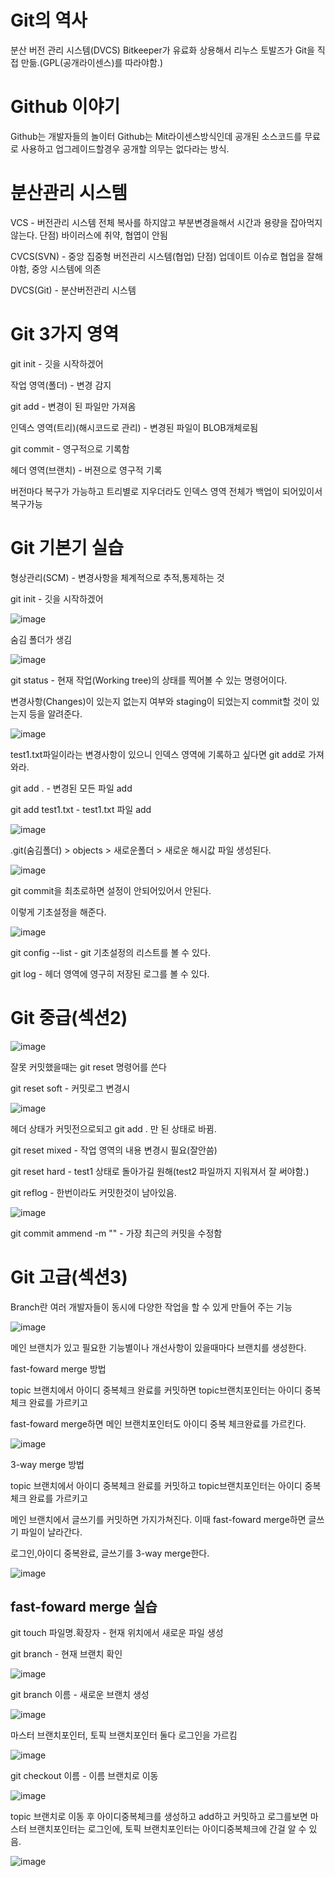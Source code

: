 # Git의 역사
분산 버전 관리 시스템(DVCS)
Bitkeeper가 유료화 상용해서 리누스 토발즈가 Git을 직접 만듦.(GPL(공개라이센스)를 따라야함.)
# Github 이야기
Github는 개발자들의 놀이터
Github는 Mit라이센스방식인데 공개된 소스코드를 무료로 사용하고 업그레이드할경우 공개할 의무는 없다라는 방식.
# 분산관리 시스템
VCS - 버전관리 시스템 
전체 복사를 하지않고 부분변경을해서 시간과 용량을 잡아먹지 않는다.
단점) 바이러스에 취약, 협엽이 안됨

CVCS(SVN) - 중앙 집중형 버전관리 시스템(협업)
단점) 업데이트 이슈로 협업을 잘해야함, 중앙 시스템에 의존

DVCS(Git) - 분산버전관리 시스템
# Git 3가지 영역
git init - 깃을 시작하겠어

작업 영역(폴더) - 변경 감지

git add - 변경이 된 파일만 가져옴

인덱스 영역(트리)(해시코드로 관리) - 변경된 파일이 BLOB개체로됨 

git commit - 영구적으로 기록함

헤더 영역(브랜치) - 버젼으로 영구적 기록

버전마다 복구가 가능하고 트리별로 지우더라도 인덱스 영역 전체가 백업이 되어있이서 복구가능

# Git 기본기 실습
형상관리(SCM) - 변경사항을 체계적으로 추적,통제하는 것

git init - 깃을 시작하겠어

![image](https://github.com/se6in/Git-study/assets/116144890/c9f473fa-0017-44e7-959a-9f95257dcd14)

숨김 폴더가 생김

![image](https://github.com/se6in/Git-study/assets/116144890/51084826-0d36-4618-b73d-13b7720bdcc2)

git status - 현재 작업(Working tree)의 상태를 찍어볼 수 있는 명령어이다. 

변경사항(Changes)이 있는지 없는지 여부와 staging이 되었는지 commit할 것이 있는지 등을 알려준다.

![image](https://github.com/se6in/Git-study/assets/116144890/4bd74777-c5e3-4895-bc8c-a0f6c170061b)

test1.txt파일이라는 변경사항이 있으니 인덱스 영역에 기록하고 싶다면 git add로 가져와라.

git add . - 변경된 모든 파일 add

git add test1.txt - test1.txt 파일 add 

![image](https://github.com/se6in/Git-study/assets/116144890/b7450d06-8049-4b30-82bc-5f14bba59832)

.git(숨김폴더) > objects > 새로운폴더 > 새로운 해시값 파일 생성된다.

![image](https://github.com/se6in/Git-study/assets/116144890/8619d860-401e-45fc-bc86-7e0c08fd4151)

git commit을 최초로하면 설정이 안되어있어서 안된다.

이렇게 기초설정을 해준다.

![image](https://github.com/se6in/Git-study/assets/116144890/72273352-81f8-4e26-a102-d66f71b4ec92)

git config --list - git 기초설정의 리스트를 볼 수 있다.

git log -  헤더 영역에 영구히 저장된 로그를 볼 수 있다.

# Git 중급(섹션2)

![image](https://github.com/se6in/Git-study/assets/116144890/95fb9e2d-c0c9-4128-995f-05b6c8eda24e)

잘못 커밋했을때는 git reset 명령어를 쓴다

git reset soft - 커밋로그 변경시

![image](https://github.com/se6in/Git-study/assets/116144890/e48ed380-0893-4af6-9c88-a6a4c77fde8e)

헤더 상태가 커밋전으로되고 git add . 만 된 상태로 바뀜.

git reset mixed - 작업 영역의 내용 변경시 필요(잘안씀)

git reset hard - test1 상태로 돌아가길 원해(test2 파일까지 지워져서 잘 써야함.)

git reflog - 한번이라도 커밋한것이 남아있음.

![image](https://github.com/se6in/Git-study/assets/116144890/75e01061-f742-4c6b-b85a-1ebec7da31ad)

git commit ammend -m "" - 가장 최근의 커밋을 수정함 

# Git 고급(섹션3)

Branch란 여러 개발자들이 동시에 다양한 작업을 할 수 있게 만들어 주는 기능

![image](https://github.com/se6in/Git-study/assets/116144890/6e9b689a-ae4d-4d3a-a2a4-891bf0610a79)

메인 브랜치가 있고 필요한 기능별이나 개선사항이 있을때마다 브랜치를 생성한다.

fast-foward merge 방법

topic 브랜치에서 아이디 중복체크 완료를 커밋하면 topic브랜치포인터는 아이디 중복 체크 완료를 가르키고

fast-foward merge하면 메인 브랜치포인터도 아이디 중복 체크완료를 가르킨다.

![image](https://github.com/se6in/Git-study/assets/116144890/adaeb228-8e54-40d7-b685-1f8c1dde68c2)

3-way merge 방법

topic 브랜치에서 아이디 중복체크 완료를 커밋하고 topic브랜치포인터는 아이디 중복 체크 완료를 가르키고

메인 브랜치에서 글쓰기를 커밋하면 가지가쳐진다. 이때 fast-foward merge하면 글쓰기 파일이 날라간다.

로그인,아이디 중복완료, 글쓰기를 3-way merge한다.

![image](https://github.com/se6in/Git-study/assets/116144890/d15a872c-3df4-460a-8530-dc5b5675f62e)

## fast-foward merge 실습

git touch 파일명.확장자 - 현재 위치에서 새로운 파일 생성

git branch - 현재 브랜치 확인

![image](https://github.com/se6in/Git-study/assets/116144890/57cd7fd7-89b6-4979-a285-801d1fd76373)

git branch 이름 - 새로운 브랜치 생성

![image](https://github.com/se6in/Git-study/assets/116144890/021e7b60-39d4-434f-b759-ba589263dd62)

마스터 브랜치포인터, 토픽 브랜치포인터 둘다 로그인을 가르킴

![image](https://github.com/se6in/Git-study/assets/116144890/1cd7deda-bdaf-4afd-a556-f4575e563dd1)

git checkout 이름 - 이름 브랜치로 이동

![image](https://github.com/se6in/Git-study/assets/116144890/8a4b2859-287d-427c-be7f-a0ab08081f7d)

topic 브랜치로 이동 후 아이디중복체크를 생성하고 add하고 커밋하고 로그를보면 마스터 브랜치포인터는 로그인에, 토픽 브랜치포인터는 아이디중복체크에 간걸 알 수 있음.

![image](https://github.com/se6in/Git-study/assets/116144890/f35c8485-992b-41cb-8109-dc16666d3d30)

